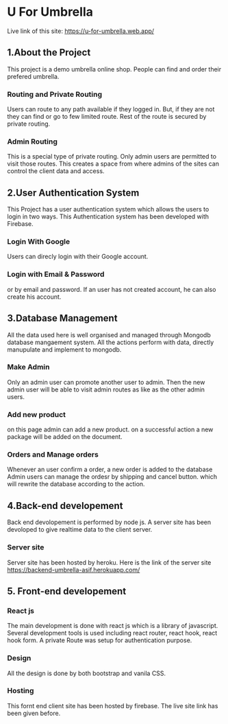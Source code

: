 # U For Umbrella

Live link of this site: https://u-for-umbrella.web.app/

## 1.About the Project

This project is a demo umbrella online shop. People can find and order their prefered umbrella.

### Routing and Private Routing

Users can route to any path available if they logged in. But, if they are not they can find or go to few limited route. Rest of the route is secured by private routing.

### Admin Routing

This is a special type of private routing. Only admin users are permitted to visit those routes. This creates a space from where admins of the sites can control the client data and access.

## 2.User Authentication System

This Project has a user authentication system which allows the users to login in two ways. This Authentication system has been developed with Firebase.

### Login With Google

Users can direcly login with their Google account.

### Login with Email & Password

or by email and password. If an user has not created account, he can also create his account.

## 3.Database Management

All the data used here is well organised and managed through Mongodb database mangaement system. All the actions perform with data, directly manupulate and implement to mongodb.

### Make Admin

Only an admin user can promote another user to admin. Then the new admin user will be able to visit admin routes as like as the other admin users.

### Add new product

on this page admin can add a new product. on a successful action a new package will be added on the document.

### Orders and Manage orders

Whenever an user confirm a order, a new order is added to the database
Admin users can manage the ordesr by shipping and cancel button. which will rewrite the database according to the action.

## 4.Back-end developement

Back end devolopement is performed by node js. A server site has been devoloped to give realtime data to the client server.

### Server site

Server site has been hosted by heroku.
Here is the link of the server site https://backend-umbrella-asif.herokuapp.com/

## 5. Front-end developement

### React js

The main development is done with react js which is a library of javascript.
Several development tools is used including react router, react hook, react hook form. A private Route was setup for authentication purpose.

### Design

All the design is done by both bootstrap and vanila CSS.

### Hosting

This fornt end client site has been hosted by firebase. The live site link has been given before.
